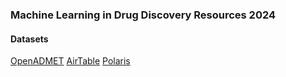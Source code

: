 ### Machine Learning in Drug Discovery Resources 2024

#### Datasets 

[OpenADMET](https://openadmet.org)
[AirTable](https://airtable.ai)
[Polaris](https://polarishub.io)
